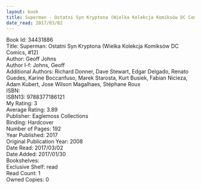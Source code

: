 ```yaml
---
layout: book
title: Superman - Ostatni Syn Kryptona (Wielka Kolekcja Komiksów DC Comics,  no. 12)
date_read: 2017/03/02
---
```


Book Id: 34431886<br />
Title: Superman: Ostatni Syn Kryptona (Wielka Kolekcja Komiksów DC Comics, #12)<br />
Author: Geoff Johns<br />
Author l-f: Johns, Geoff<br />
Additional Authors: Richard Donner, Dave    Stewart, Edgar Delgado, Renato Guedes, Karine Boccanfuso, Marek Starosta, Kurt Busiek, Fabian Nicieza, Adam Kubert, Jose Wilson Magalhaes, Stéphane Roux<br />
ISBN: <br />
ISBN13: 9788377186121<br />
My Rating: 3<br />
Average Rating: 3.89<br />
Publisher: Eaglemoss Collections<br />
Binding: Hardcover<br />
Number of Pages: 192<br />
Year Published: 2017<br />
Original Publication Year: 2008<br />
Date Read: 2017/03/02<br />
Date Added: 2017/01/30<br />
Bookshelves: <br />
Exclusive Shelf: read<br />
Read Count: 1<br />
Owned Copies: 0<br />


